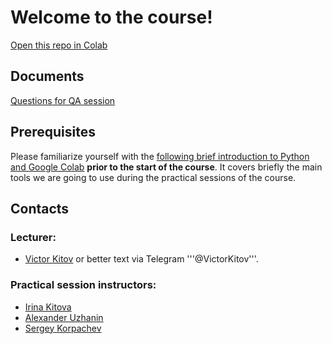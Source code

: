 # Welcome to the course!

[Open this repo in Colab](https://colab.research.google.com/github/yandexdataschool/MLatImperial2022)

## Documents
[Questions for QA session](https://docs.google.com/document/d/1tBALlnoaxBQLUCEO6bhgVKyiymK7lnzp5DtA3StBOao/edit?usp=sharing)

## Prerequisites
Please familiarize yourself with the [following brief introduction to Python and Google Colab](https://colab.research.google.com/github/yandexdataschool/MLatImperial2021/blob/master/00_prerequisites/Welcome.ipynb) **prior to the start of the course**. It covers briefly the main tools we are going to use during the practical sessions of the course.

## Contacts

### Lecturer:
 -  [Victor Kitov](mailto:v.v.kitov@yandex.ru) or better text via Telegram '''@VictorKitov'''.

### Practical session instructors:
 -  [Irina Kitova](mailto:eremchuki@gmail.com)
 -  [Alexander Uzhanin](mailto:alex.ustyuzhanin98@yandex.ru)
 -  [Sergey Korpachev](mailto:korpachev.ss@phystech.edu)
